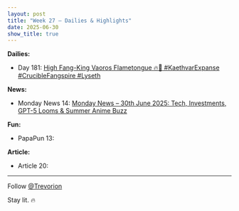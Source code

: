 ```yaml
---
layout: post
title: "Week 27 – Dailies & Highlights"
date: 2025-06-30
show_title: true
---
```


**Dailies:**  
- Day 181: [High Fang-King Vaoros Flametongue 🔥🐉 #KaethvarExpanse #CrucibleFangspire #Lyseth](https://x.com/Trevorion/status/1939729495025467802)

**News:**  
- Monday News 14: [Monday News – 30th June 2025: Tech, Investments, GPT-5 Looms & Summer Anime Buzz](https://x.com/Trevorion/status/1939540521996697981)

**Fun:**  
- PapaPun 13: []()

**Article:**  
- Article 20: []()

---
Follow [@Trevorion](https://x.com/Trevorion)

Stay lit. 🔥
